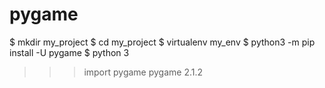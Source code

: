 # pygame
$ mkdir my_project
$ cd my_project
$ virtualenv my_env
$ python3 -m pip install -U pygame
$ python 3
>>> import pygame
pygame 2.1.2

